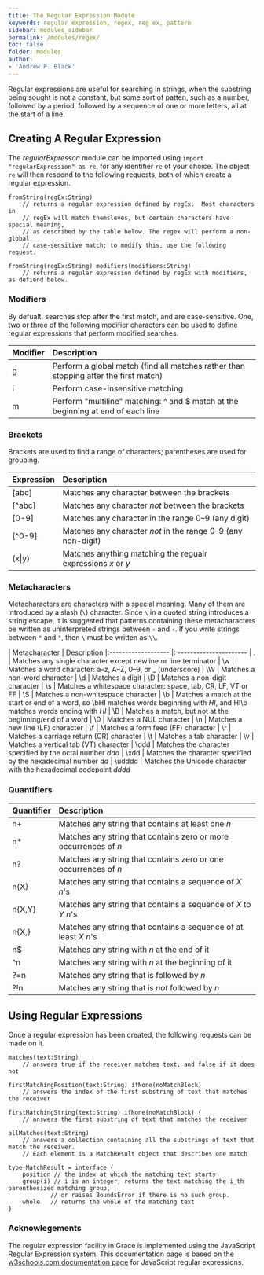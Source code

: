 ```yaml
---
title: The Regular Expression Module
keywords: regular expression, regex, reg ex, pattern
sidebar: modules_sidebar
permalink: /modules/regex/
toc: false
folder: Modules
author:
- 'Andrew P. Black'
---
```


Regular expressions are useful for searching in strings, when the substring being 
sought is not a constant, but some sort of patten, such as a number, followed by a period, followed by a sequence of one or more letters, all at the start of a line.

## Creating A Regular Expression

The *regularExpresson* module can be imported using `import "regularExpression" as re`, for any identifier `re` of your choice. 
The object `re` will then respond to the following requests, both of
which create a regular expression.

```
fromString(regEx:String)
    // returns a regular expression defined by regEx.  Most characters in
    // regEx will match themsleves, but certain characters have special meaning, 
    // as described by the table below. The regex will perform a non-global,
    // case-sensitive match; to modify this, use the following request.
    
fromString(regEx:String) modifiers(modifiers:String)
    // returns a regular expression defined by regEx with modifiers, as defiend below.
```


### Modifiers


By defualt, searches stop after the first match, and are case-sensitive.
One, two or three of the following modifier characters can be used to define
regular expressions that perform modified searches.

| Modifier | Description
|:-----------|:------------------------------------------------------------------------------------
| g | Perform a global match (find all matches rather than stopping after the first match)
|  i  | Perform case-insensitive matching
|  m |  Perform "multiline" matching: ^ and \$ match at the beginning at end of each line

### Brackets

Brackets are used to find a range of characters; parentheses are used for grouping.

|  Expression |   Description
|:-------------|:-----------------------------
|  \[abc\]     |    Matches any character between the brackets
|  \[^abc\]  |   Matches any character *not* between the brackets
|  \[0-9\]      |   Matches any character in the range 0–9 (any digit)
|  \[^0-9\]  |    Matches any character *not* in the range 0–9 (any non-digit)
|  (x\|y)        |   Matches anything matching the regualr expressions *x* or *y*

### Metacharacters


Metacharacters are characters with a special meaning.  Many of them are introduced by a
slash (`\`) character.  Since `\` in a quoted string introduces a string escape, 
it is suggested that patterns containing these metacharacters be written as 
uninterpreted strings between `‹` and `›`.
If you write strings between `"` and `"`, then `\` must be written as `\\`.

| Metacharacter    |  Description
|:------------------- |: ----------------------
| .                  | Matches any single character except newline or line terminator
| \\w           | Matches a word character: a–z, A–Z, 0–9, or _ (underscore) 
| \\W       | Matches a non-word character
| \\d              | Matches a digit
| \\D          | Matches a non-digit character
| \\s         | Matches a whitespace character: space, tab, CR, LF, VT or FF
| \\S     | Matches a non-whitespace character
| \\b              | Matches a match at the start or end of a word, so \\bHI matches words beginning with *HI*, and HI\\b matches words ending with *HI*
| \\B          | Matches a match, but not at the beginning/end of a word
| \\0                | Matches a NUL character
| \\n            | Matches a new line (LF) character
| \\f           | Matches a form feed (FF) character
| \\r     | Matches a carriage return (CR) character
| \\t                | Matches a tab character
| \\v               | Matches a vertical tab (VT) character
| \\ddd            | Matches the character specified by the octal number *ddd*
| \\xdd              | Matches the character specified by the hexadecimal number *dd*
| \\udddd    | Matches the Unicode character with the hexadecimal codepoint *dddd*

### Quantifiers


| Quantifier | Description
|:--------     |:----------------------------------------------------------------------------------------------------
| n+         | Matches any string that contains at least one *n*
| n\*       | Matches any string that contains zero or more occurrences of *n*
| n?         | Matches any string that contains zero or one occurrences of *n*
| n{X}            | Matches any string that contains a sequence of *X* *n*'s
| n{X,Y}         | Matches any string that contains a sequence of *X* to *Y* *n*'s
| n{X,}      | Matches any string that contains a sequence of at least *X* *n*'s
| n\$        | Matches any string with *n* at the end of it
| ^n         | Matches any string with *n* at the beginning of it
| ?=n        | Matches any string that is followed by *n*
| ?!n    | Matches any string that is *not* followed by *n*
  
## Using Regular Expressions

Once a regular expression has been created, the following requests can be made on it.
```
matches(text:String)
    // answers true if the receiver matches text, and false if it does not
        
firstMatchingPosition(text:String) ifNone(noMatchBlock)
    // answers the index of the first substring of text that matches the receiver
    
firstMatchingString(text:String) ifNone(noMatchBlock) {
    // answers the first substring of text that matches the receiver
    
allMatches(text:String)
    // answers a collection containing all the substrings of text that match the receiver.
    // Each element is a MatchResult object that describes one match
    
type MatchResult = interface {
    position // the index at which the matching text starts
    group(i) // i is an integer; returns the text matching the i_th parenthesized matching group, 
            // or raises BoundsError if there is no such group.
    whole   // returns the whole of the matching text
}
```
  

### Acknowlegements


The regular expression facility in Grace is implemented using the JavaScript Regular Expression system.
This documentation page is based on the 
[w3schools.com documentation page](https://www.w3schools.com/jsref/jsref_obj_regexp.asp)
for JavaScript regular expressions.
